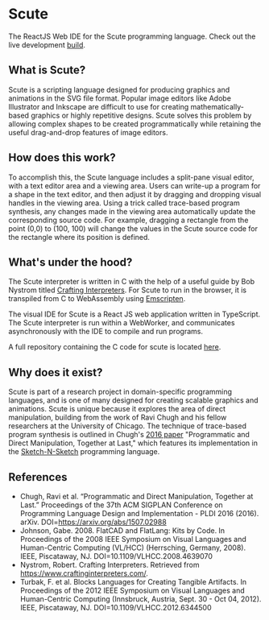# Scute
The ReactJS Web IDE for the Scute programming language.
Check out the live development [build](https://segfalling.github.io/scute/). 

## What is Scute?
Scute is a scripting language designed for producing graphics and animations in the SVG file format. Popular image editors like Adobe Illustrator and Inkscape are difficult to use for creating mathematically-based graphics or highly repetitive designs. Scute solves this problem by allowing complex shapes to be created programmatically while retaining the useful drag-and-drop features of image editors. 

## How does this work?
To accomplish this, the Scute language includes a split-pane visual editor, with a text editor area and a viewing area. Users can write-up a program for a shape in the text editor, and then adjust it by dragging and dropping visual handles in the viewing area. Using a trick called trace-based program synthesis, any changes made in the viewing area automatically update the corresponding source code. For example, dragging a rectangle from the point (0,0) to (100, 100) will change the values in the Scute source code for the rectangle where its position is defined.

## What's under the hood?
The Scute interpreter is written in C with the help of a useful guide by Bob Nystrom titled [Crafting Interpreters](https://www.craftinginterpreters.com/). For Scute to run in the browser, it is transpiled from C to WebAssembly using [Emscripten](https://emscripten.org/).

The visual IDE for Scute is a React JS web application written in TypeScript. The Scute interpreter is run within a WebWorker, and communicates asynchronously with the IDE to compile and run programs. 

A full repository containing the C code for scute is located [here](https://github.com/ian-colcanon/scute/edit/master/README.md). 

## Why does it exist?
Scute is part of a research project in domain-specific programming languages, and is one of many designed for creating scalable graphics and animations. Scute is unique because it explores the area of direct manipulation, building from the work of Ravi Chugh and his fellow researchers at the University of Chicago. The technique of trace-based program synthesis is outlined in Chugh's [2016 paper](https://arxiv.org/pdf/1507.02988.pdf) "Programmatic and Direct Manipulation, Together at Last," which features its implementation in the [Sketch-N-Sketch](https://github.com/ravichugh/sketch-n-sketch) programming language.

## References
*	Chugh, Ravi et al. “Programmatic and Direct Manipulation, Together at Last.” Proceedings of the 37th ACM SIGPLAN Conference 		on Programming Language Design and Implementation - PLDI 2016 (2016). arXiv. DOI=https://arxiv.org/abs/1507.02988
*	Johnson, Gabe. 2008. FlatCAD and FlatLang: Kits by Code. In Proceedings of the 2008 IEEE Symposium on Visual Languages and Human-Centric Computing (VL/HCC) (Herrsching, Germany, 2008). IEEE, Piscataway, NJ. DOI=10.1109/VLHCC.2008.4639070
*	Nystrom, Robert. Crafting Interpreters. Retrieved from https://www.craftinginterpreters.com/.
*	Turbak, F. et al. Blocks Languages for Creating Tangible Artifacts. In Proceedings of the 2012 IEEE Symposium on Visual 		Languages and Human-Centric Computing (Innsbruck, Austria, Sept. 30 - Oct 04, 2012). IEEE, Piscataway, NJ. 			DOI=10.1109/VLHCC.2012.6344500
